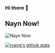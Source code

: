 ### Hi there 👋

## Nayn Now! 
![Nayn Now](http://www.nyan.cat/images/thumbs/nyan.gif)

[![ryang's github stats](https://github-readme-stats.vercel.app/api?username=Yangruipis&count_private=true&show_icons=true&theme=buefy)](https://github.com/anuraghazra/github-readme-stats)

<!--
**Yangruipis/Yangruipis** is a ✨ _special_ ✨ repository because its `README.md` (this file) appears on your GitHub profile.

Here are some ideas to get you started:

- 🔭 I’m currently working on ...
- 🌱 I’m currently learning ...
- 👯 I’m looking to collaborate on ...
- 🤔 I’m looking for help with ...
- 💬 Ask me about ...
- 📫 How to reach me: ...
- 😄 Pronouns: ...
- ⚡ Fun fact: ...
-->
